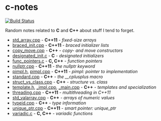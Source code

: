 # c-notes

[![Build Status](https://travis-ci.org/duddel/c-notes.svg?branch=master)](https://travis-ci.org/duddel/c-notes)

Random notes related to **C** and **C++** about stuff I tend to forget.

-   [std_array.cpp](std_array.cpp) - **C++11** - _fixed-size arrays_
-   [braced_init.cpp](braced_init.cpp) - **C++11** - _braced initializer lists_
-   [copy_move.cpp](copy_move.cpp) - **C++** - _copy- and move constructors_
-   [designated_init.c](designated_init.c) - **C** - _designated initializers_
-   [func_pointers.c](func_pointers.c) - **C, C++** - _function pointers_
-   [nullptr.cpp](nullptr.cpp) - **C++11** - _the nullptr keyword_
-   [pimpl.h](pimpl.h), [pimpl.cpp](pimpl.cpp) - **C++11** - _pimpl: pointer to implementation_
-   [standard.cpp](standard.cpp) - **C++** - _the \_\_cplusplus macro_
-   [struct_vs_class.cpp](struct_vs_class.cpp) - **C++** - _structure vs. class_
-   [template.h](template.h), [_impl.cpp](template_impl.cpp), [_main.cpp](template_main.cpp) - **C++** - _templates and specialization_
-   [threading.cpp](threading.cpp) - **C++11** - _multithreading in C++11_
-   [std_valarray.cpp](std_valarray.cpp) - **C++** - _arrays of numeric values_
-   [typeid.cpp](typeid.cpp) - **C++** - _type information_
-   [unique_ptr.cpp](unique_ptr.cpp) - **C++11** - _smart pointer: unique_ptr_
-   [variadic.c](variadic.c) - **C, C++** - _variadic functions_
